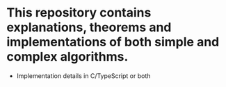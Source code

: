 # This repository contains explanations, theorems and implementations of both simple and  complex algorithms.

- Implementation details in  C/TypeScript or both